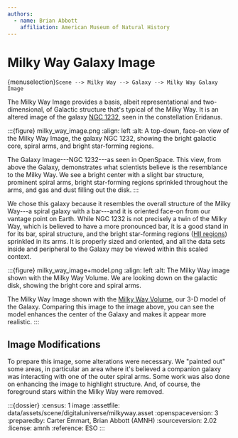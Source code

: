 ```yaml
---
authors:
  - name: Brian Abbott
    affiliation: American Museum of Natural History
---
```



# Milky Way Galaxy Image

{menuselection}`Scene --> Milky Way --> Galaxy --> Milky Way Galaxy Image`


The Milky Way Image provides a basis, albeit representational and two-dimensional, of Galactic structure that's typical of the Milky Way. It is an altered image of the galaxy [NGC 1232](https://en.wikipedia.org/wiki/NGC_1232), seen in the constellation Eridanus. 


:::{figure} milky_way_image.png
:align: left
:alt: A top-down, face-on view of the Milky Way Image, the galaxy NGC 1232, showing the bright galactic core, spiral arms, and bright star-forming regions.

The Galaxy Image---NGC 1232---as seen in OpenSpace. This view, from above the Galaxy, demonstrates what scientists believe is the resemblance to the Milky Way. We see a bright center with a slight bar structure, prominent spiral arms, bright star-forming regions sprinkled throughout the arms, and gas and dust filling out the disk.
:::



We chose this galaxy because it resembles the overall structure of the Milky Way---a spiral galaxy with a bar---and it is oriented face-on from our vantage point on Earth. While NGC 1232 is not precisely a twin of the Milky Way, which is believed to have a more pronounced bar, it is a good stand in for its bar, spiral structure, and the bright star-forming regions ([HII regions](../../nebulae/HII-regions/index)) sprinkled in its arms. It is properly sized and oriented, and all the data sets inside and peripheral to the Galaxy may be viewed within this scaled context.




:::{figure} milky_way_image+model.png
:align: left
:alt: The Milky Way image shown with the Milky Way Volume. We are looking down on the galactic disk, showing the bright core and spiral arms.

The Milky Way Image shown with the [Milky Way Volume](../milky-way-volume/index), our 3-D model of the Galaxy. Comparing this image to the image above, you can see the model enhances the center of the Galaxy and makes it appear more realistic.
:::



## Image Modifications

To prepare this image, some alterations were necessary. We "painted out" some areas, in particular an area where it's believed a companion galaxy was interacting with one of the outer spiral arms. Some work was also done on enhancing the image to highlight structure. And, of course, the foreground stars within the Milky Way were removed.




:::{dossier}
:census: 1 image
:assetfile: data/assets/scene/digitaluniverse/milkyway.asset
:openspaceversion: 3
:preparedby: Carter Emmart, Brian Abbott (AMNH)
:sourceversion: 2.02
:license: amnh
:reference: ESO
:::